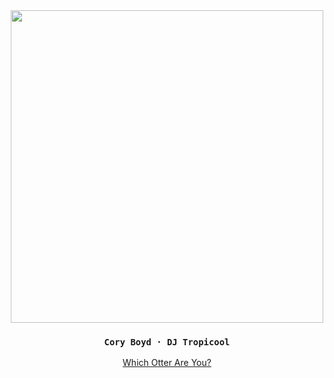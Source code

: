 <div align="center">
  <img src="https://cdn.brandfolder.io/JCJCW402/at/8gfth8x47zvhj48323tx54xq/dj-tropicool.png" style="height: 500px;"> 
  <h3><code>Cory Boyd · DJ Tropicool</code></h3>
  <a href="https://otterpops.com/meet-the-otters/#dj-tropicool" target="_blank">Which Otter Are You?</a>
</div>
